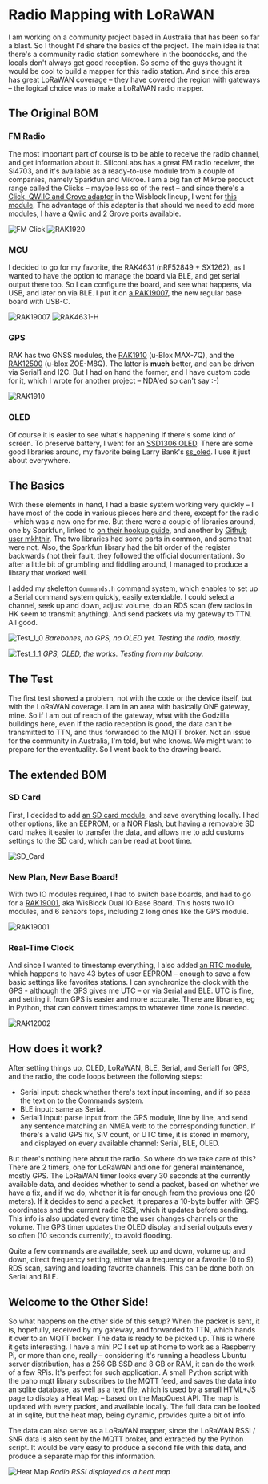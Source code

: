 # Radio Mapping with LoRaWAN

I am working on a community project based in Australia that has been so far a blast. So I thought I'd share the basics of the project. The main idea is that there's a community radio station somewhere in the boondocks, and the locals don't always get good reception. So some of the guys thought it would be cool to build a mapper for this radio station. And since this area has great LoRaWAN coverage – they have covered the region with gateways – the logical choice was to make a LoRaWAN radio mapper.

## The Original BOM

### FM Radio

The most important part of course is to be able to receive the radio channel, and get information about it. SiliconLabs has a great FM radio receiver, the Si4703, and it's available as a ready-to-use module from a couple of companies, namely Sparkfun and Mikroe. I am a big fan of Mikroe product range called the Clicks – maybe less so of the rest – and since there's a [Click, QWIIC and Grove adapter](https://store.rakwireless.com/products/rak1920-sensor-adapter-module) in the Wisblock lineup, I went for [this module](https://www.mikroe.com/fm-click). The advantage of this adapter is that should we need to add more modules, I have a Qwiic and 2 Grove ports available.

![FM Click](FM_Click.jpg)
![RAK1920](RAK1920.png)

### MCU

I decided to go for my favorite, the RAK4631 (nRF52849 + SX1262), as I wanted to have the option to manage the board via BLE, and get serial output there too. So I can configure the board, and see what happens, via USB, and later on via BLE. I put it on [a RAK19007](https://store.rakwireless.com/products/rak19007-wisblock-base-board-2nd-gen), the new regular base board with USB-C.

![RAK19007](RAK19007.png)
![RAK4631-H](RAK4631-H.png)

### GPS

RAK has two GNSS modules, the [RAK1910](https://store.rakwireless.com/products/rak1910-max-7q-gnss-location-sensor) (u-Blox MAX-7Q), and the [RAK12500](https://store.rakwireless.com/products/wisblock-gnss-location-module-rak12500) (u-blox ZOE-M8Q). The latter is **much** better, and can be driven via Serial1 and I2C. But I had on hand the former, and I have custom code for it, which I wrote for another project – NDA'ed so can't say :-)

![RAK1910](RAK1910.png)

### OLED

Of course it is easier to see what's happening if there's some kind of screen. To preserve battery, I went for an [SSD1306 OLED](https://store.rakwireless.com/products/rak1921-oled-display-panel). There are some good libraries around, my favorite being Larry Bank's [ss_oled](https://github.com/bitbank2/ss_oled). I use it just about everywhere.

## The Basics

With these elements in hand, I had a basic system working very quickly – I have most of the code in various pieces here and there, except for the radio – which was a new one for me. But there were a couple of libraries around, one by Sparkfun, linked to [on their hookup guide](https://learn.sparkfun.com/tutorials/si4703-fm-radio-receiver-hookup-guide), and another by [Github user mkhthir](https://github.com/mkhuthir/Si4703). The two libraries had some parts in common, and some that were not. Also, the Sparkfun library had the bit order of the register backwards (not their fault, they followed the official documentation). So after a little bit of grumbling and fiddling around, I managed to produce a library that worked well.

I added my skeletton `Commands.h` command system, which enables to set up a Serial command system quickly, easily extendable. I could select a channel, seek up and down, adjust volume, do an RDS scan (few radios in HK seem to transmit anything). And send packets via my gateway to TTN. All good.

![Test_1_0](Test_1_0.jpg)
*Barebones, no GPS, no OLED yet. Testing the radio, mostly.*

![Test_1_1](Test_1_1.jpg)
*GPS, OLED, the works. Testing from my balcony.*

## The Test

The first test showed a problem, not with the code or the device itself, but with the LoRaWAN coverage. I am in an area with basically ONE gateway, mine. So if I am out of reach of the gateway, what with the Godzilla buildings here, even if the radio reception is good, the data can't be transmitted to TTN, and thus forwarded to the MQTT broker. Not an issue for the community in Australia, I'm told, but who knows. We might want to prepare for the eventuality. So I went back to the drawing board.

## The extended BOM

### SD Card

First, I decided to add [an SD card module](https://store.rakwireless.com/products/sd-card-module-rak15002), and save everything locally. I had other options, like an EEPROM, or a NOR Flash, but having a removable SD card makes it easier to transfer the data, and allows me to add customs settings to the SD card, which can be read at boot time.

![SD_Card](SD_Card.png)

### New Plan, New Base Board!

With two IO modules required, I had to switch base boards, and had to go for a [RAK19001](https://store.rakwireless.com/products/rak19001-wisblock-dual-io-base-board), aka WisBlock Dual IO Base Board. This hosts two IO modules, and 6 sensors tops, including 2 long ones like the GPS module.

![RAK19001](RAK19001.png)

### Real-Time Clock

And since I wanted to timestamp everything, I also added [an RTC module](https://store.rakwireless.com/products/rtc-module-rak12002), which happens to have 43 bytes of user EEPROM – enough to save a few basic settings like favorites stations. I can synchronize the clock with the GPS - although the GPS gives me UTC – or via Serial and BLE. UTC is fine, and setting it from GPS is easier and more accurate. There are libraries, eg in Python, that can convert timestamps to whatever time zone is needed.

![RAK12002](RAK12002.png)

## How does it work?

After setting things up, OLED, LoRaWAN, BLE, Serial, and Serial1 for GPS, and the radio, the code loops between the following steps:

* Serial input: check whether there's text input incoming, and if so pass the text on to the Commands system.
* BLE input: same as Serial.
* Serial1 input: parse input from the GPS module, line by line, and send any sentence matching an NMEA verb to the corresponding function. If there's a valid GPS fix, SIV count, or UTC time, it is stored in memory, and displayed on every available channel: Serial, BLE, OLED.

But there's nothing here about the radio. So where do we take care of this? There are 2 timers, one for LoRaWAN and one for general maintenance, mostly GPS. The LoRaWAN timer looks every 30 seconds at the currently available data, and decides whether to send a packet, based on whether we have a fix, and if we do, whether it is far enough from the previous one (20 meters). If it decides to send a packet, it prepares a 10-byte buffer with GPS coordinates and the current radio RSSI, which it updates before sending. This info is also updated every time the user changes channels or the volume. The GPS timer updates the OLED display and serial outputs every so often (10 seconds currently), to avoid flooding.

Quite a few commands are available, seek up and down, volume up and down, direct frequency setting, either via a frequency or a favorite (0 to 9), RDS scan, saving and loading favorite channels. This can be done both on Serial and BLE.

## Welcome to the Other Side!

So what happens on the other side of this setup? When the packet is sent, it is, hopefully, received by my gateway, and forwarded to TTN, which hands it over to an MQTT broker. The data is ready to be picked up. This is where it gets interesting. I have a mini PC I set up at home to work as a Raspberry Pi, or more than one, really – considering it's running a headless Ubuntu server distribution, has a 256 GB SSD and 8 GB or RAM, it can do the work of a few RPis. It's perfect for such application. A small Python script with the paho mqtt library subscribes to the MQTT feed, and saves the data into an sqlite database, as well as a text file, which is used by a small HTML+JS page to display a Heat Map – based on the MapQuest API. The map is updated with every packet, and available locally. The full data can be looked at in sqlite, but the heat map, being dynamic, provides quite a bit of info.

The data can also serve as a LoRaWAN mapper, since the LoRaWAN RSSI / SNR data is also sent by the MQTT broker, and extracted by the Python script. It would be very easy to produce a second file with this data, and produce a separate map for this information.

![Heat Map](HeatMap.jpg)
*Radio RSSI displayed as a heat map*









